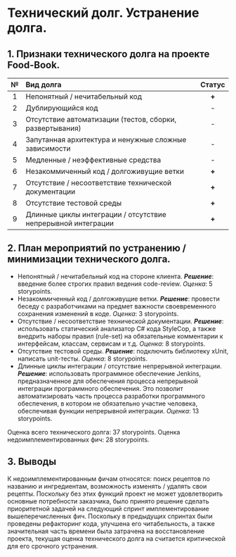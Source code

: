 # Технический долг. Устранение долга.

## 1. Признаки технического долга на проекте Food-Book.

| № | Вид долга | Статус |
| :---: | :--- | :---: |
| 1 | Непонятный / нечитабельный код | **+** |
| 2 | Дублирующийся код | - |
| 3 | Отсутствие автоматизации (тестов, сборки, развертывания) | - |
| 4 | Запутанная архитектура и ненужные сложные зависимости | - |
| 5 | Медленные / неэффективные средства | - |
| 6 | Незакоммиченный код / долгоживущие ветки | **+** |
| 7 | Отсутствие / несоответствие технической документации | **+** |
| 8 | Отсутствие тестовой среды | **+** |
| 9 | Длинные циклы интеграции / отсутствие непрерывной интеграции | **+** |

## 2. План мероприятий по устранению / минимизации технического долга.

* Непонятный / нечитабельный код на стороне клиента. ***Решение***: введение более строгих правил ведения code-review. *Оценка*: 5 storypoints.
* Незакоммиченный код / долгоживущие ветки. ***Решение***: провести беседу с разработчиками на предмет важности своевременного сохранения изменений в коде. *Оценка*: 3 storypoints.
* Отсутствие / несоответствие технической документации. ***Решение***: использовать статический анализатор C# кода StyleCop, а также внедрить наборы правил (rule-set) на обязательные комментарии к интерфейсам, классам, сервисам и т.д. *Оценка*: 8 storypoints.
* Отсутствие тестовой среды. ***Решение***: подключить библиотеку xUnit, написать unit-тесты. *Оценка*: 8 storypoints.
* Длинные циклы интеграции / отсутствие непрерывной интеграции. ***Решение***: использовать программное обеспечение Jenkins, предназначенное для обеспечения процесса непрерывной интеграции программного обеспечения. Это позволит автоматизировать часть процесса разработки программного обеспечения, в котором не обязательно участие человека, обеспечивая функции непрерывной интеграции. *Оценка*: 13 storypoints.

Оценка всего технического долга: 37 storypoints.
Оценка недоимплементированных фич: 28 storypoints.

## 3. Выводы

К недоимплементированным фичам относятся: поиск рецептов по названию и ингредиентам, возможность изменять / удалять свои рецепты. Поскольку без этих функций проект не может удовлетворить основные потребности заказчика, было принято решение сделать приоритетной задачей на следующий спринт имплементирование вышеперечисленных фич. Поскольку в предыдущих спринтах были проведены рефакторинг кода, улучшена его читабельность, а также значительная часть времени была затрачена на восстановление проекта, текущая оценка технического долга на считается критической для его срочного устранения.